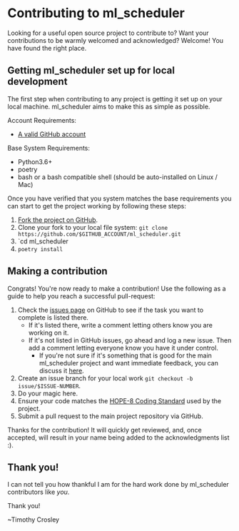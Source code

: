 Contributing to ml_scheduler
========

Looking for a useful open source project to contribute to?
Want your contributions to be warmly welcomed and acknowledged?
Welcome! You have found the right place.

## Getting ml_scheduler set up for local development
The first step when contributing to any project is getting it set up on your local machine. ml_scheduler aims to make this as simple as possible.

Account Requirements:

- [A valid GitHub account](https://github.com/join)

Base System Requirements:

- Python3.6+
- poetry
- bash or a bash compatible shell (should be auto-installed on Linux / Mac)

Once you have verified that you system matches the base requirements you can start to get the project working by following these steps:

1. [Fork the project on GitHub](https://github.com/huyiwen/ml_scheduler/fork).
2. Clone your fork to your local file system:
    `git clone https://github.com/$GITHUB_ACCOUNT/ml_scheduler.git`
3. `cd ml_scheduler
4. `poetry install`

## Making a contribution
Congrats! You're now ready to make a contribution! Use the following as a guide to help you reach a successful pull-request:

1. Check the [issues page](https://github.com/huyiwen/ml_scheduler/issues) on GitHub to see if the task you want to complete is listed there.
    - If it's listed there, write a comment letting others know you are working on it.
    - If it's not listed in GitHub issues, go ahead and log a new issue. Then add a comment letting everyone know you have it under control.
        - If you're not sure if it's something that is good for the main ml_scheduler project and want immediate feedback, you can discuss it [here](https://gitter.im/huyiwen/ml_scheduler).
2. Create an issue branch for your local work `git checkout -b issue/$ISSUE-NUMBER`.
3. Do your magic here.
4. Ensure your code matches the [HOPE-8 Coding Standard](https://github.com/hugapi/HOPE/blob/master/all/HOPE-8--Style-Guide-for-Hug-Code.md#hope-8----style-guide-for-hug-code) used by the project.
5. Submit a pull request to the main project repository via GitHub.

Thanks for the contribution! It will quickly get reviewed, and, once accepted, will result in your name being added to the acknowledgments list :).

## Thank you!
I can not tell you how thankful I am for the hard work done by ml_scheduler contributors like *you*.

Thank you!

~Timothy Crosley


